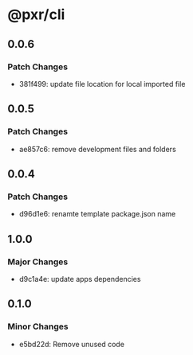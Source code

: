 # @pxr/cli

## 0.0.6

### Patch Changes

- 381f499: update file location for local imported file

## 0.0.5

### Patch Changes

- ae857c6: remove development files and folders

## 0.0.4

### Patch Changes

- d96d1e6: renamte template package.json name

## 1.0.0

### Major Changes

- d9c1a4e: update apps dependencies

## 0.1.0

### Minor Changes

- e5bd22d: Remove unused code
